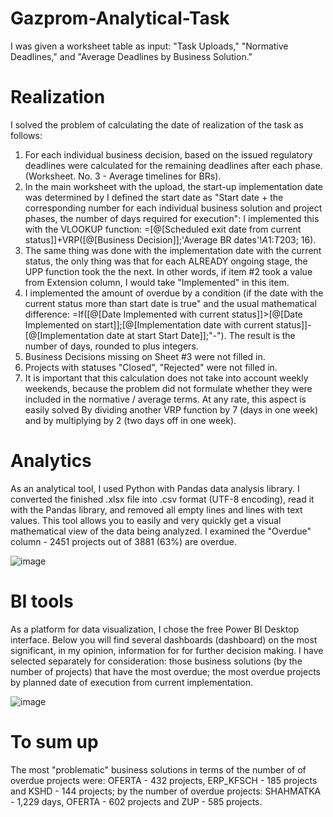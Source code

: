 # Gazprom-Analytical-Task
I was given a worksheet table as input: "Task Uploads," "Normative Deadlines," and "Average Deadlines by Business Solution."

# Realization

I solved the problem of calculating the date of realization of the task as follows:
1. For each individual business decision, based on the issued regulatory
deadlines were calculated for the remaining deadlines after each phase. (Worksheet.
No. 3 - Average timelines for BRs).
2. In the main worksheet with the upload, the start-up implementation date was determined by
I defined the start date as "Start date + the corresponding number for each individual
business solution and project phases, the number of days required for
execution": I implemented this with the VLOOKUP function: =[@[Scheduled
exit date from current status]]+VRP([@[Business Decision]];'Average
BR dates'!$A$1:$T$203; 16).
3. The same thing was done with the implementation date with the current status,
the only thing was that for each ALREADY ongoing stage, the UPP function took the
the next. In other words, if item #2 took a value from
Extension column, I would take "Implemented" in this item.
4. I implemented the amount of overdue by a condition (if the date with the current status
more than start date is true" and the usual mathematical difference:
=If([@[Date Implemented with current status]]>[@[Date Implemented on
start]];[@[Implementation date with current status]]-[@[Implementation date at start
Start Date]];"-"). The result is the number of days, rounded to plus integers.
5. Business Decisions missing on Sheet #3 were not filled in.
6. Projects with statuses "Closed", "Rejected" were not filled in.
7. It is important that this calculation does not take into account weekly weekends, because
the problem did not formulate whether they were included in the normative /
average terms. At any rate, this aspect is easily solved
By dividing another VRP function by 7 (days in one week) and
by multiplying by 2 (two days off in one week).

# Analytics

As an analytical tool, I used Python with
Pandas data analysis library. I converted the finished .xlsx file into
.csv format (UTF-8 encoding), read it with the Pandas library, and removed all
empty lines and lines with text values. This tool
allows you to easily and very quickly get a visual mathematical
view of the data being analyzed. I examined the "Overdue" column -
2451 projects out of 3881 (63%) are overdue.

![image](https://user-images.githubusercontent.com/65823336/217369627-767a3b8f-4791-48da-8d3f-a47518787b71.png)


# BI tools

As a platform for data visualization, I chose the free
Power BI Desktop interface. Below you will find several dashboards
(dashboard) on the most significant, in my opinion, information for
for further decision making. I have selected separately for consideration: those
business solutions (by the number of projects) that have the most
overdue; the most overdue projects by planned date of execution from
current implementation.

![image](https://user-images.githubusercontent.com/65823336/217369667-f95e526e-9358-4558-ae53-672761fa7eff.png)


# To sum up

The most "problematic" business solutions in terms of the number of
of overdue projects were: OFERTA - 432 projects, ERP_KFSCH - 185
projects and KSHD - 144 projects; by the number of overdue projects: SHAHMATKA - 1,229
days, OFERTA - 602 projects and ZUP - 585 projects.
